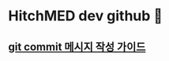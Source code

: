 # HitchMED dev github 🙌
## [git commit 메시지 작성 가이드](https://github.com/hitchmed-dev/easydoc-main/issues/242)
